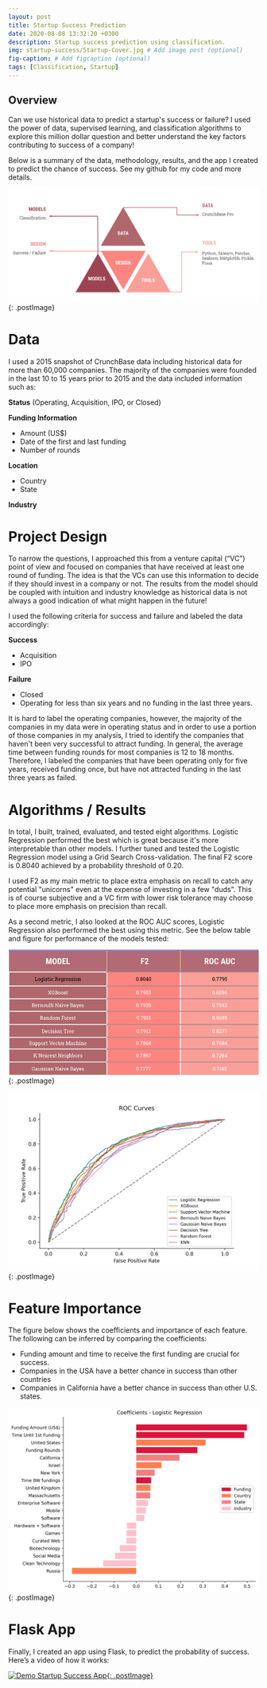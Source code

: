 ```yaml
---
layout: post
title: Startup Success Prediction
date: 2020-08-08 13:32:20 +0300
description: Startup success prediction using classification.
img: startup-success/Startup-Cover.jpg # Add image post (optional)
fig-caption: # Add figcaption (optional)
tags: [Classification, Startup]
---
```

## Overview
Can we use historical data to predict a startup's success or failure? I used the power of data, supervised learning, and classification algorithms to explore this million dollar question and better understand the key factors contributing to success of a company! 

Below is a summary of the data, methodology, results, and the app I created to predict the chance of success. See my github for my code and more details.

![Overview](../assets/img/startup-success/Startup-Overview.jpg){: .postImage}

# Data

I used a 2015 snapshot of CrunchBase data including historical data for more than 60,000 companies.
The majority of the companies were founded in the last 10 to 15 years prior to 2015 and the data included 
information such as:

**Status** (Operating, Acquisition, IPO, or Closed)

**Funding Information** 
- Amount (US$)
- Date of the first and last funding
- Number of rounds

**Location** 
- Country 
- State

**Industry**

# Project Design

To narrow the questions, I approached this from a venture capital (“VC”) point of view and focused on companies that have received at least one round of funding. The idea is that the VCs can use this information to decide if they should invest in a company or not. The results from the model should be coupled with intuition and industry knowledge as historical data is not always a good indication of what might happen in the future! 

I used the following criteria for success and failure and labeled the data accordingly:

**Success**

- Acquisition
- IPO

**Failure**
- Closed
- Operating for less than six years and no funding in the last three years.

It is hard to label the operating companies, however, the majority of the companies in my data were in operating status and in order to use a portion of those companies in my analysis, I tried to identify the companies that haven't been very successful to attract funding. In general, the average time between funding rounds for most companies is 12 to 18 months. Therefore, I labeled the companies that have been operating only for five years, received funding once, but have not attracted funding in the last three years as failed. 

# Algorithms / Results

In total, I built, trained, evaluated, and tested eight algorithms. Logistic Regression performed the best which is great because it's more interpretable than other models. I further tuned and tested the Logistic Regression model using a Grid Search Cross-validation. The final F2 score is 0.8040 achieved by a probability threshold of 0.20.

I used F2 as my main metric to place extra emphasis on recall to catch any potential "unicorns" even at the expense of investing in a few "duds". This is of course subjective and a VC firm with lower risk tolerance may choose to place more emphasis on precision than recall. 

As a second metric, I also looked at the ROC AUC scores, Logistic Regression also performed the best using this metric. See the below table and figure for performance of the models tested:

![Model Comparsion](../assets/img/startup-success/Startup-Models.jpg){: .postImage}

![ROC Curves](../assets/img/startup-success/Startup-ROC%20Curves.jpg){: .postImage}

# Feature Importance

The figure below shows the coefficients and importance of each feature. The following can be inferred by comparing the coefficients:

- Funding amount and time to receive the first funding are crucial for success.
- Companies in the USA have a better chance in success than other countries
- Companies in California have a better chance in success than other U.S. states.

![Feature Importance](../assets/img/startup-success/Startup-Feature%20Importance.jpg){: .postImage}

# Flask App 

Finally, I created an app using Flask, to predict the probability of success. Here’s a video of how it works:

[![Demo Startup Success App](https://j.gifs.com/r84WNK.gif){: .postImage}](https://www.youtube.com/watch?v=OIZRC9J9Voc)